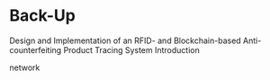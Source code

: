 # Back-Up
Design and Implementation of an RFID- and Blockchain-based Anti-counterfeiting Product Tracing System
Introduction

network
